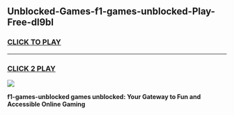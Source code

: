 
## Unblocked-Games-f1-games-unblocked-Play-Free-dl9bl
<h3>
<a href="https://premium76.site?title=f1-games-unblocked&ref=23A">CLICK TO PLAY</a></h3>
<hr>

<h3>
<a href="https://premium76.site?title=f1-games-unblocked&ref=23A">CLICK 2 PLAY</a>
  
</h3>

<a href="https://premium76.site?title=f1-games-unblocked&ref=23A"><img src="https://clearcache.store/games.png"></a>


**f1-games-unblocked games unblocked: Your Gateway to Fun and Accessible Online Gaming**
